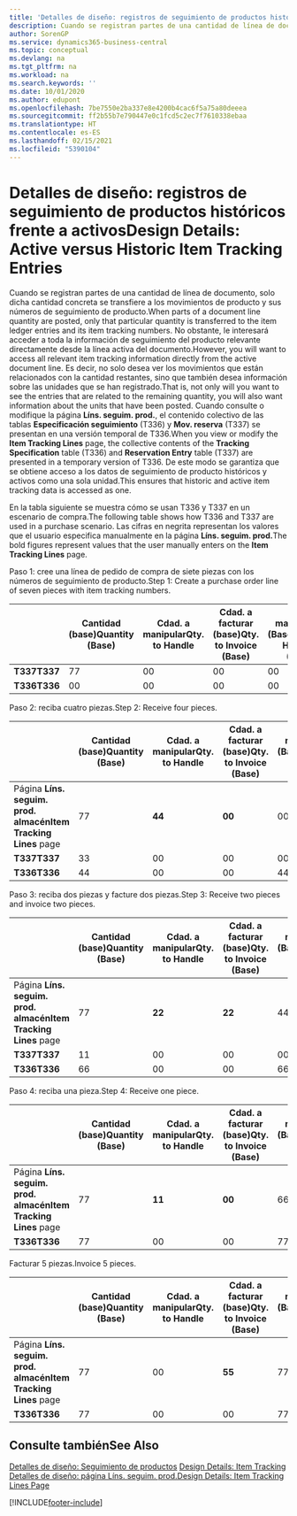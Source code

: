 ```yaml
---
title: 'Detalles de diseño: registros de seguimiento de productos históricos frente a activos | Documentos de Microsoft'
description: Cuando se registran partes de una cantidad de línea de documento, solo dicha cantidad concreta se transfiere a los movimientos de producto y sus números de seguimiento de producto. No obstante, le interesará acceder a toda la información de seguimiento del producto relevante directamente desde la línea activa del documento. Es decir, no solo desea ver los movimientos que están relacionados con la cantidad restantes, sino que también desea información sobre las unidades que se han registrado. Cuando consulte o modifique la página **Líns. seguim. prod.**, el contenido colectivo de las tablas **Especificación seguimiento** (T336) y **Mov. reserva** (T337) se presentan en una versión temporal de T336. De este modo se garantiza que se obtiene acceso a los datos de seguimiento de producto históricos y activos como una sola unidad.
author: SorenGP
ms.service: dynamics365-business-central
ms.topic: conceptual
ms.devlang: na
ms.tgt_pltfrm: na
ms.workload: na
ms.search.keywords: ''
ms.date: 10/01/2020
ms.author: edupont
ms.openlocfilehash: 7be7550e2ba337e8e4200b4cac6f5a75a80deeea
ms.sourcegitcommit: ff2b55b7e790447e0c1fcd5c2ec7f7610338ebaa
ms.translationtype: HT
ms.contentlocale: es-ES
ms.lasthandoff: 02/15/2021
ms.locfileid: "5390104"
---
```

# <a name="design-details-active-versus-historic-item-tracking-entries"></a><span data-ttu-id="d0558-107">Detalles de diseño: registros de seguimiento de productos históricos frente a activos</span><span class="sxs-lookup"><span data-stu-id="d0558-107">Design Details: Active versus Historic Item Tracking Entries</span></span>
<span data-ttu-id="d0558-108">Cuando se registran partes de una cantidad de línea de documento, solo dicha cantidad concreta se transfiere a los movimientos de producto y sus números de seguimiento de producto.</span><span class="sxs-lookup"><span data-stu-id="d0558-108">When parts of a document line quantity are posted, only that particular quantity is transferred to the item ledger entries and its item tracking numbers.</span></span> <span data-ttu-id="d0558-109">No obstante, le interesará acceder a toda la información de seguimiento del producto relevante directamente desde la línea activa del documento.</span><span class="sxs-lookup"><span data-stu-id="d0558-109">However, you will want to access all relevant item tracking information directly from the active document line.</span></span> <span data-ttu-id="d0558-110">Es decir, no solo desea ver los movimientos que están relacionados con la cantidad restantes, sino que también desea información sobre las unidades que se han registrado.</span><span class="sxs-lookup"><span data-stu-id="d0558-110">That is, not only will you want to see the entries that are related to the remaining quantity, you will also want information about the units that have been posted.</span></span> <span data-ttu-id="d0558-111">Cuando consulte o modifique la página **Líns. seguim. prod.**, el contenido colectivo de las tablas **Especificación seguimiento** (T336) y **Mov. reserva** (T337) se presentan en una versión temporal de T336.</span><span class="sxs-lookup"><span data-stu-id="d0558-111">When you view or modify the **Item Tracking Lines** page, the collective contents of the **Tracking Specification** table (T336) and **Reservation Entry** table (T337) are presented in a temporary version of T336.</span></span> <span data-ttu-id="d0558-112">De este modo se garantiza que se obtiene acceso a los datos de seguimiento de producto históricos y activos como una sola unidad.</span><span class="sxs-lookup"><span data-stu-id="d0558-112">This ensures that historic and active item tracking data is accessed as one.</span></span>  

 <span data-ttu-id="d0558-113">En la tabla siguiente se muestra cómo se usan T336 y T337 en un escenario de compra.</span><span class="sxs-lookup"><span data-stu-id="d0558-113">The following table shows how T336 and T337 are used in a purchase scenario.</span></span> <span data-ttu-id="d0558-114">Las cifras en negrita representan los valores que el usuario especifica manualmente en la página **Líns. seguim. prod.**</span><span class="sxs-lookup"><span data-stu-id="d0558-114">The bold figures represent values that the user manually enters on the **Item Tracking Lines** page.</span></span>  

 <span data-ttu-id="d0558-115">Paso 1: cree una línea de pedido de compra de siete piezas con los números de seguimiento de producto.</span><span class="sxs-lookup"><span data-stu-id="d0558-115">Step 1: Create a purchase order line of seven pieces with item tracking numbers.</span></span>  

||<span data-ttu-id="d0558-116">**Cantidad (base)**</span><span class="sxs-lookup"><span data-stu-id="d0558-116">**Quantity (Base)**</span></span>|<span data-ttu-id="d0558-117">**Cdad. a manipular**</span><span class="sxs-lookup"><span data-stu-id="d0558-117">**Qty. to Handle**</span></span>|<span data-ttu-id="d0558-118">**Cdad. a facturar (base)**</span><span class="sxs-lookup"><span data-stu-id="d0558-118">**Qty. to Invoice (Base)**</span></span>|<span data-ttu-id="d0558-119">**Cdad. manipulada (Base)**</span><span class="sxs-lookup"><span data-stu-id="d0558-119">**Quantity Handled (Base)**</span></span>|<span data-ttu-id="d0558-120">**Cdad. facturada (Base)**</span><span class="sxs-lookup"><span data-stu-id="d0558-120">**Quantity Invoiced (Base)**</span></span>|  
|-|----------------------------------------------|--------------------------------------------|------------------------------------------------------|-------------------------------------------------------|--------------------------------------------------------|  
|<span data-ttu-id="d0558-121">**T337**</span><span class="sxs-lookup"><span data-stu-id="d0558-121">**T337**</span></span>|<span data-ttu-id="d0558-122">7</span><span class="sxs-lookup"><span data-stu-id="d0558-122">7</span></span>|<span data-ttu-id="d0558-123">0</span><span class="sxs-lookup"><span data-stu-id="d0558-123">0</span></span>|<span data-ttu-id="d0558-124">0</span><span class="sxs-lookup"><span data-stu-id="d0558-124">0</span></span>|<span data-ttu-id="d0558-125">0</span><span class="sxs-lookup"><span data-stu-id="d0558-125">0</span></span>|<span data-ttu-id="d0558-126">0</span><span class="sxs-lookup"><span data-stu-id="d0558-126">0</span></span>|  
|<span data-ttu-id="d0558-127">**T336**</span><span class="sxs-lookup"><span data-stu-id="d0558-127">**T336**</span></span>|<span data-ttu-id="d0558-128">0</span><span class="sxs-lookup"><span data-stu-id="d0558-128">0</span></span>|<span data-ttu-id="d0558-129">0</span><span class="sxs-lookup"><span data-stu-id="d0558-129">0</span></span>|<span data-ttu-id="d0558-130">0</span><span class="sxs-lookup"><span data-stu-id="d0558-130">0</span></span>|<span data-ttu-id="d0558-131">0</span><span class="sxs-lookup"><span data-stu-id="d0558-131">0</span></span>|<span data-ttu-id="d0558-132">0</span><span class="sxs-lookup"><span data-stu-id="d0558-132">0</span></span>|  

 <span data-ttu-id="d0558-133">Paso 2: reciba cuatro piezas.</span><span class="sxs-lookup"><span data-stu-id="d0558-133">Step 2: Receive four pieces.</span></span>  

||<span data-ttu-id="d0558-134">**Cantidad (base)**</span><span class="sxs-lookup"><span data-stu-id="d0558-134">**Quantity (Base)**</span></span>|<span data-ttu-id="d0558-135">**Cdad. a manipular**</span><span class="sxs-lookup"><span data-stu-id="d0558-135">**Qty. to Handle**</span></span>|<span data-ttu-id="d0558-136">**Cdad. a facturar (base)**</span><span class="sxs-lookup"><span data-stu-id="d0558-136">**Qty. to Invoice (Base)**</span></span>|<span data-ttu-id="d0558-137">**Cdad. manipulada (Base)**</span><span class="sxs-lookup"><span data-stu-id="d0558-137">**Quantity Handled (Base)**</span></span>|<span data-ttu-id="d0558-138">**Cdad. facturada (Base)**</span><span class="sxs-lookup"><span data-stu-id="d0558-138">**Quantity Invoiced (Base)**</span></span>|  
|-|----------------------------------------------|--------------------------------------------|------------------------------------------------------|-------------------------------------------------------|--------------------------------------------------------|  
|<span data-ttu-id="d0558-139">Página **Líns. seguim. prod. almacén**</span><span class="sxs-lookup"><span data-stu-id="d0558-139">**Item Tracking Lines** page</span></span>|<span data-ttu-id="d0558-140">7</span><span class="sxs-lookup"><span data-stu-id="d0558-140">7</span></span>|<span data-ttu-id="d0558-141">**4**</span><span class="sxs-lookup"><span data-stu-id="d0558-141">**4**</span></span>|<span data-ttu-id="d0558-142">**0**</span><span class="sxs-lookup"><span data-stu-id="d0558-142">**0**</span></span>|<span data-ttu-id="d0558-143">0</span><span class="sxs-lookup"><span data-stu-id="d0558-143">0</span></span>|<span data-ttu-id="d0558-144">0</span><span class="sxs-lookup"><span data-stu-id="d0558-144">0</span></span>|  
|<span data-ttu-id="d0558-145">**T337**</span><span class="sxs-lookup"><span data-stu-id="d0558-145">**T337**</span></span>|<span data-ttu-id="d0558-146">3</span><span class="sxs-lookup"><span data-stu-id="d0558-146">3</span></span>|<span data-ttu-id="d0558-147">0</span><span class="sxs-lookup"><span data-stu-id="d0558-147">0</span></span>|<span data-ttu-id="d0558-148">0</span><span class="sxs-lookup"><span data-stu-id="d0558-148">0</span></span>|<span data-ttu-id="d0558-149">0</span><span class="sxs-lookup"><span data-stu-id="d0558-149">0</span></span>|<span data-ttu-id="d0558-150">0</span><span class="sxs-lookup"><span data-stu-id="d0558-150">0</span></span>|  
|<span data-ttu-id="d0558-151">**T336**</span><span class="sxs-lookup"><span data-stu-id="d0558-151">**T336**</span></span>|<span data-ttu-id="d0558-152">4</span><span class="sxs-lookup"><span data-stu-id="d0558-152">4</span></span>|<span data-ttu-id="d0558-153">0</span><span class="sxs-lookup"><span data-stu-id="d0558-153">0</span></span>|<span data-ttu-id="d0558-154">0</span><span class="sxs-lookup"><span data-stu-id="d0558-154">0</span></span>|<span data-ttu-id="d0558-155">4</span><span class="sxs-lookup"><span data-stu-id="d0558-155">4</span></span>|<span data-ttu-id="d0558-156">0</span><span class="sxs-lookup"><span data-stu-id="d0558-156">0</span></span>|  

 <span data-ttu-id="d0558-157">Paso 3: reciba dos piezas y facture dos piezas.</span><span class="sxs-lookup"><span data-stu-id="d0558-157">Step 3: Receive two pieces and invoice two pieces.</span></span>  

||<span data-ttu-id="d0558-158">**Cantidad (base)**</span><span class="sxs-lookup"><span data-stu-id="d0558-158">**Quantity (Base)**</span></span>|<span data-ttu-id="d0558-159">**Cdad. a manipular**</span><span class="sxs-lookup"><span data-stu-id="d0558-159">**Qty. to Handle**</span></span>|<span data-ttu-id="d0558-160">**Cdad. a facturar (base)**</span><span class="sxs-lookup"><span data-stu-id="d0558-160">**Qty. to Invoice (Base)**</span></span>|<span data-ttu-id="d0558-161">**Cdad. manipulada (Base)**</span><span class="sxs-lookup"><span data-stu-id="d0558-161">**Quantity Handled (Base)**</span></span>|<span data-ttu-id="d0558-162">**Cdad. facturada (Base)**</span><span class="sxs-lookup"><span data-stu-id="d0558-162">**Quantity Invoiced (Base)**</span></span>|  
|-|----------------------------------------------|--------------------------------------------|------------------------------------------------------|-------------------------------------------------------|--------------------------------------------------------|  
|<span data-ttu-id="d0558-163">Página **Líns. seguim. prod. almacén**</span><span class="sxs-lookup"><span data-stu-id="d0558-163">**Item Tracking Lines** page</span></span>|<span data-ttu-id="d0558-164">7</span><span class="sxs-lookup"><span data-stu-id="d0558-164">7</span></span>|<span data-ttu-id="d0558-165">**2**</span><span class="sxs-lookup"><span data-stu-id="d0558-165">**2**</span></span>|<span data-ttu-id="d0558-166">**2**</span><span class="sxs-lookup"><span data-stu-id="d0558-166">**2**</span></span>|<span data-ttu-id="d0558-167">4</span><span class="sxs-lookup"><span data-stu-id="d0558-167">4</span></span>|<span data-ttu-id="d0558-168">0</span><span class="sxs-lookup"><span data-stu-id="d0558-168">0</span></span>|  
|<span data-ttu-id="d0558-169">**T337**</span><span class="sxs-lookup"><span data-stu-id="d0558-169">**T337**</span></span>|<span data-ttu-id="d0558-170">1</span><span class="sxs-lookup"><span data-stu-id="d0558-170">1</span></span>|<span data-ttu-id="d0558-171">0</span><span class="sxs-lookup"><span data-stu-id="d0558-171">0</span></span>|<span data-ttu-id="d0558-172">0</span><span class="sxs-lookup"><span data-stu-id="d0558-172">0</span></span>|<span data-ttu-id="d0558-173">0</span><span class="sxs-lookup"><span data-stu-id="d0558-173">0</span></span>|<span data-ttu-id="d0558-174">0</span><span class="sxs-lookup"><span data-stu-id="d0558-174">0</span></span>|  
|<span data-ttu-id="d0558-175">**T336**</span><span class="sxs-lookup"><span data-stu-id="d0558-175">**T336**</span></span>|<span data-ttu-id="d0558-176">6</span><span class="sxs-lookup"><span data-stu-id="d0558-176">6</span></span>|<span data-ttu-id="d0558-177">0</span><span class="sxs-lookup"><span data-stu-id="d0558-177">0</span></span>|<span data-ttu-id="d0558-178">0</span><span class="sxs-lookup"><span data-stu-id="d0558-178">0</span></span>|<span data-ttu-id="d0558-179">6</span><span class="sxs-lookup"><span data-stu-id="d0558-179">6</span></span>|<span data-ttu-id="d0558-180">2</span><span class="sxs-lookup"><span data-stu-id="d0558-180">2</span></span>|  

 <span data-ttu-id="d0558-181">Paso 4: reciba una pieza.</span><span class="sxs-lookup"><span data-stu-id="d0558-181">Step 4: Receive one piece.</span></span>  

||<span data-ttu-id="d0558-182">**Cantidad (base)**</span><span class="sxs-lookup"><span data-stu-id="d0558-182">**Quantity (Base)**</span></span>|<span data-ttu-id="d0558-183">**Cdad. a manipular**</span><span class="sxs-lookup"><span data-stu-id="d0558-183">**Qty. to Handle**</span></span>|<span data-ttu-id="d0558-184">**Cdad. a facturar (base)**</span><span class="sxs-lookup"><span data-stu-id="d0558-184">**Qty. to Invoice (Base)**</span></span>|<span data-ttu-id="d0558-185">**Cdad. manipulada (Base)**</span><span class="sxs-lookup"><span data-stu-id="d0558-185">**Quantity Handled (Base)**</span></span>|<span data-ttu-id="d0558-186">**Cdad. facturada (Base)**</span><span class="sxs-lookup"><span data-stu-id="d0558-186">**Quantity Invoiced (Base)**</span></span>|  
|-|----------------------------------------------|--------------------------------------------|------------------------------------------------------|-------------------------------------------------------|--------------------------------------------------------|  
|<span data-ttu-id="d0558-187">Página **Líns. seguim. prod. almacén**</span><span class="sxs-lookup"><span data-stu-id="d0558-187">**Item Tracking Lines** page</span></span>|<span data-ttu-id="d0558-188">7</span><span class="sxs-lookup"><span data-stu-id="d0558-188">7</span></span>|<span data-ttu-id="d0558-189">**1**</span><span class="sxs-lookup"><span data-stu-id="d0558-189">**1**</span></span>|<span data-ttu-id="d0558-190">**0**</span><span class="sxs-lookup"><span data-stu-id="d0558-190">**0**</span></span>|<span data-ttu-id="d0558-191">6</span><span class="sxs-lookup"><span data-stu-id="d0558-191">6</span></span>|<span data-ttu-id="d0558-192">2</span><span class="sxs-lookup"><span data-stu-id="d0558-192">2</span></span>|  
|<span data-ttu-id="d0558-193">**T336**</span><span class="sxs-lookup"><span data-stu-id="d0558-193">**T336**</span></span>|<span data-ttu-id="d0558-194">7</span><span class="sxs-lookup"><span data-stu-id="d0558-194">7</span></span>|<span data-ttu-id="d0558-195">0</span><span class="sxs-lookup"><span data-stu-id="d0558-195">0</span></span>|<span data-ttu-id="d0558-196">0</span><span class="sxs-lookup"><span data-stu-id="d0558-196">0</span></span>|<span data-ttu-id="d0558-197">7</span><span class="sxs-lookup"><span data-stu-id="d0558-197">7</span></span>|<span data-ttu-id="d0558-198">2</span><span class="sxs-lookup"><span data-stu-id="d0558-198">2</span></span>|  

 <span data-ttu-id="d0558-199">Facturar 5 piezas.</span><span class="sxs-lookup"><span data-stu-id="d0558-199">Invoice 5 pieces.</span></span>  

||<span data-ttu-id="d0558-200">**Cantidad (base)**</span><span class="sxs-lookup"><span data-stu-id="d0558-200">**Quantity (Base)**</span></span>|<span data-ttu-id="d0558-201">**Cdad. a manipular**</span><span class="sxs-lookup"><span data-stu-id="d0558-201">**Qty. to Handle**</span></span>|<span data-ttu-id="d0558-202">**Cdad. a facturar (base)**</span><span class="sxs-lookup"><span data-stu-id="d0558-202">**Qty. to Invoice (Base)**</span></span>|<span data-ttu-id="d0558-203">**Cdad. manipulada (Base)**</span><span class="sxs-lookup"><span data-stu-id="d0558-203">**Quantity Handled (Base)**</span></span>|<span data-ttu-id="d0558-204">**Cdad. facturada (Base)**</span><span class="sxs-lookup"><span data-stu-id="d0558-204">**Quantity Invoiced (Base)**</span></span>|  
|-|----------------------------------------------|--------------------------------------------|------------------------------------------------------|-------------------------------------------------------|--------------------------------------------------------|  
|<span data-ttu-id="d0558-205">Página **Líns. seguim. prod. almacén**</span><span class="sxs-lookup"><span data-stu-id="d0558-205">**Item Tracking Lines** page</span></span>|<span data-ttu-id="d0558-206">7</span><span class="sxs-lookup"><span data-stu-id="d0558-206">7</span></span>|<span data-ttu-id="d0558-207">0</span><span class="sxs-lookup"><span data-stu-id="d0558-207">0</span></span>|<span data-ttu-id="d0558-208">**5**</span><span class="sxs-lookup"><span data-stu-id="d0558-208">**5**</span></span>|<span data-ttu-id="d0558-209">7</span><span class="sxs-lookup"><span data-stu-id="d0558-209">7</span></span>|<span data-ttu-id="d0558-210">2</span><span class="sxs-lookup"><span data-stu-id="d0558-210">2</span></span>|  
|<span data-ttu-id="d0558-211">**T336**</span><span class="sxs-lookup"><span data-stu-id="d0558-211">**T336**</span></span>|<span data-ttu-id="d0558-212">7</span><span class="sxs-lookup"><span data-stu-id="d0558-212">7</span></span>|<span data-ttu-id="d0558-213">0</span><span class="sxs-lookup"><span data-stu-id="d0558-213">0</span></span>|<span data-ttu-id="d0558-214">0</span><span class="sxs-lookup"><span data-stu-id="d0558-214">0</span></span>|<span data-ttu-id="d0558-215">7</span><span class="sxs-lookup"><span data-stu-id="d0558-215">7</span></span>|<span data-ttu-id="d0558-216">7</span><span class="sxs-lookup"><span data-stu-id="d0558-216">7</span></span>|  

## <a name="see-also"></a><span data-ttu-id="d0558-217">Consulte también</span><span class="sxs-lookup"><span data-stu-id="d0558-217">See Also</span></span>  
 <span data-ttu-id="d0558-218">[Detalles de diseño: Seguimiento de productos](design-details-item-tracking.md) </span><span class="sxs-lookup"><span data-stu-id="d0558-218">[Design Details: Item Tracking](design-details-item-tracking.md) </span></span>  
 [<span data-ttu-id="d0558-219">Detalles de diseño: página Líns. seguim. prod.</span><span class="sxs-lookup"><span data-stu-id="d0558-219">Design Details: Item Tracking Lines Page</span></span>](design-details-item-tracking-lines-window.md)


[!INCLUDE[footer-include](includes/footer-banner.md)]